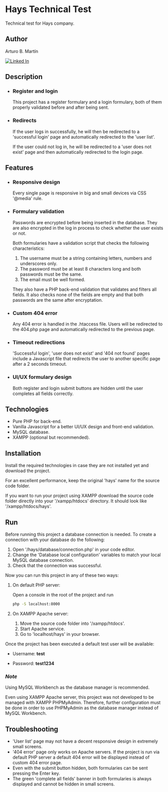 # Hays Technical Test

Technical test for Hays company.

## Author

Arturo B. Martín

[![Linked In](https://img.shields.io/badge/LinkedIn-0077B5?style=for-the-badge&logo=linkedin&logoColor=white
)](https://www.linkedin.com/in/arturobm-dev)

## Description

- ### Register and login

    This project has a register formulary and a login formulary, both of them properly validated before and after being sent.

- ### Redirects

    If the user logs in successfully, he will then be redirected to a 'successful login' page and automatically redirected to the 'user list'.

    If the user could not log in, he will be redirected to a 'user does not exist' page and then automatically redirected to the login page.

## Features

- ### Responsive design

    Every single page is responsive in big and small devices via CSS '@media' rule.

- ### Formulary validation

    Passwords are encrypted before being inserted in the database. They are also encrypted in the log in process to check whether the user exists or not.

    Both formularies have a validation script that checks the following characteristics:

    1. The username must be a string containing letters, numbers and underscores only.
    2. The password must be at least 8 characters long and both passwords must be the same.
    3. The email must be well formed.
    
    They also have a PHP back-end validation that validates and filters all fields. It also checks none of the fields are empty and that both passwords are the same after encryptation.

- ### Custom 404 error

    Any 404 error is handled in the .htaccess file. Users will be redirected to the 404.php page and automatically redirected to the previous page.

- ### Timeout redirections

    'Successful login', 'user does not exist' and '404 not found' pages include a Javascript file that redirects the user to another specific page after a 2 seconds timeout.

- ### UI/UX formulary design

    Both register and login submit buttons are hidden until the user completes all fields correctly.

## Technologies

- Pure PHP for back-end.
- Vanilla Javascript for a better UI/UX design and front-end validation.
- MySQL database.
- XAMPP (optional but recommended).

## Installation

Install the required technologies in case they are not installed yet and download the project.

For an excellent performance, keep the original 'hays' name for the source code folder.

If you want to run your project using XAMPP download the source code folder directly into your '/xampp/htdocs' directory. It should look like '/xampp/htdocs/hays'.

## Run

Before running this project a database connection is needed. To create a connection with your database do the following:

1. Open '/hays/database/connection.php' in your code editor.
2. Change the 'Database local configuration' variables to match your local MySQL database connection.
3. Check that the connection was successful.

Now you can run this project in any of these two ways:

1. On default PHP server:

    Open a console in the root of the project and run
    ```bash
    php -S localhost:8000
    ``` 

2. On XAMPP Apache server:

    1. Move the source code folder into '/xampp/htdocs'.
    2. Start Apache service.
    3. Go to 'localhost/hays' in your browser.

Once the project has been executed a default test user will be available:

- Username:
    **test**

- Password:
    **test1234**

### *Note*

Using MySQL Workbench as the database manager is recommended.

Even using XAMPP Apache server, this project was not developed to be managed with XAMPP PHPMyAdmin. Therefore, further configuration must be done in order to use PHPMyAdmin as the database manager instead of MySQL Workbench.

## Troubleshooting

- 'User list' page may not have a decent responsive design in extremely small screens.
- '404 error' page only works on Apache servers. If the project is run via default PHP server a default 404 error will be displayed instead of custom 404 error page.
- Even with the submit button hidden, both formularies can be sent pressing the Enter key.
- The green 'complete all fields' banner in both formularies is always displayed and cannot be hidden in small screens.